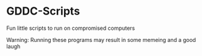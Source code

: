 # GDDC-Scripts
Fun little scripts to run on compromised computers


Warning: Running these programs may result in some memeing and a good laugh
